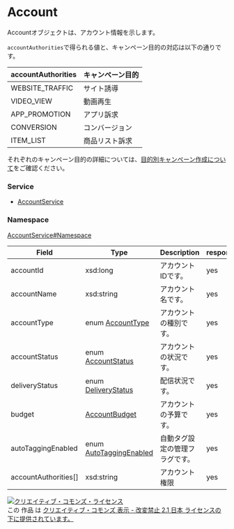 

# Account

Accountオブジェクトは、アカウント情報を示します。

`accountAuthorities`で得られる値と、キャンペーン目的の対応は以下の通りです。

| accountAuthorities | キャンペーン目的 |
|:-------------------|:-----------------|
| WEBSITE_TRAFFIC    | サイト誘導       |
| VIDEO_VIEW         | 動画再生         |
| APP_PROMOTION      | アプリ訴求       |
| CONVERSION         | コンバージョン   |
| ITEM_LIST          | 商品リスト訴求   |

それぞれのキャンペーン目的の詳細については、[目的別キャンペーン作成について](https://ads-help.yahoo.co.jp/yahooads/display/articledetail?lan=ja&aid=51512)をご確認ください。

### Service

+ [AccountService](../../services/AccountService.md)

### Namespace

[AccountService#Namespace](../../services/AccountService.md#namespace)

| Field | Type | Description | response | set |
| ----- | ---- | ----------- | -------- | --------- |
| accountId | xsd:long | アカウントIDです。 | yes | Req | |
| accountName | xsd:string | アカウント名です。 | yes | Opt | |
| accountType | enum [AccountType](./AccountType.md) | アカウントの種別です。 | yes | - | |
| accountStatus | enum [AccountStatus](./AccountStatus.md) | アカウントの状況です。 | yes | - | |
| deliveryStatus | enum [DeliveryStatus](./DeliveryStatus.md) | 配信状況です。 | yes | Opt | |
| budget | [AccountBudget](./AccountBudget.md) | アカウントの予算です。 | yes | - | |
| autoTaggingEnabled | enum [AutoTaggingEnabled](./AutoTaggingEnabled.md) | 自動タグ設定の管理フラグです。 | yes | Opt<br/>default: FALSE | |
| accountAuthorities[] | xsd:string | アカウント権限 | yes | - | |

<a rel="license" href="http://creativecommons.org/licenses/by-nd/2.1/jp/"><img alt="クリエイティブ・コモンズ・ライセンス" style="border-width:0" src="https://i.creativecommons.org/l/by-nd/2.1/jp/88x31.png" /></a><br />この 作品 は <a rel="license" href="http://creativecommons.org/licenses/by-nd/2.1/jp/">クリエイティブ・コモンズ 表示 - 改変禁止 2.1 日本 ライセンスの下に提供されています。</a>
